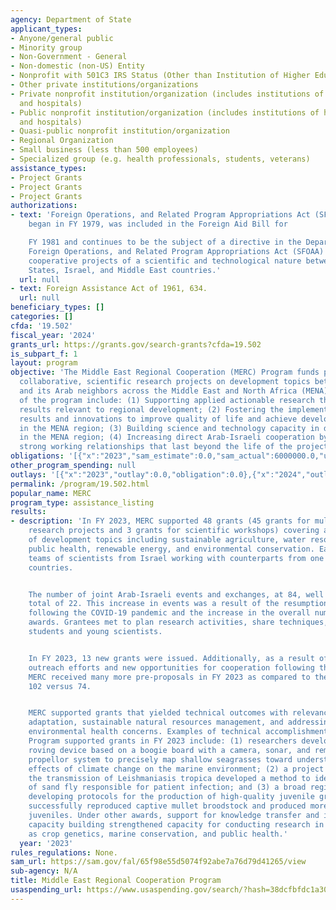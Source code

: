```yaml
---
agency: Department of State
applicant_types:
- Anyone/general public
- Minority group
- Non-Government - General
- Non-domestic (non-US) Entity
- Nonprofit with 501C3 IRS Status (Other than Institution of Higher Education)
- Other private institutions/organizations
- Private nonprofit institution/organization (includes institutions of higher education
  and hospitals)
- Public nonprofit institution/organization (includes institutions of higher education
  and hospitals)
- Quasi-public nonprofit institution/organization
- Regional Organization
- Small business (less than 500 employees)
- Specialized group (e.g. health professionals, students, veterans)
assistance_types:
- Project Grants
- Project Grants
- Project Grants
authorizations:
- text: 'Foreign Operations, and Related Program Appropriations Act (SFOAA), The program
    began in FY 1979, was included in the Foreign Aid Bill for

    FY 1981 and continues to be the subject of a directive in the Department of State,
    Foreign Operations, and Related Program Appropriations Act (SFOAA) to support
    cooperative projects of a scientific and technological nature between the United
    States, Israel, and Middle East countries.'
  url: null
- text: Foreign Assistance Act of 1961, 634.
  url: null
beneficiary_types: []
categories: []
cfda: '19.502'
fiscal_year: '2024'
grants_url: https://grants.gov/search-grants?cfda=19.502
is_subpart_f: 1
layout: program
objective: 'The Middle East Regional Cooperation (MERC) Program funds peer-reviewed,
  collaborative, scientific research projects on development topics between Israel
  and its Arab neighbors across the Middle East and North Africa (MENA) region. Objectives
  of the program include: (1) Supporting applied actionable research that generates
  results relevant to regional development; (2) Fostering the implementation of research
  results and innovations to improve quality of life and achieve development impact
  in the MENA region; (3) Building science and technology capacity in developing countries
  in the MENA region; (4) Increasing direct Arab-Israeli cooperation by establishing
  strong working relationships that last beyond the life of the project.'
obligations: '[{"x":"2023","sam_estimate":0.0,"sam_actual":6000000.0,"usa_spending_actual":0.0},{"x":"2024","sam_estimate":0.0,"sam_actual":8500000.0,"usa_spending_actual":0.0},{"x":"2025","sam_estimate":0.0,"sam_actual":0.0,"usa_spending_actual":0.0}]'
other_program_spending: null
outlays: '[{"x":"2023","outlay":0.0,"obligation":0.0},{"x":"2024","outlay":0.0,"obligation":0.0},{"x":"2025","outlay":0.0,"obligation":0.0}]'
permalink: /program/19.502.html
popular_name: MERC
program_type: assistance_listing
results:
- description: 'In FY 2023, MERC supported 48 grants (45 grants for multi-year applied
    research projects and 3 grants for scientific workshops) covering a wide range
    of development topics including sustainable agriculture, water resources management,
    public health, renewable energy, and environmental conservation. Each grant included
    teams of scientists from Israel working with counterparts from one or more MENA-region
    countries.


    The number of joint Arab-Israeli events and exchanges, at 84, well exceeded FY22’s
    total of 22. This increase in events was a result of the resumption of travel
    following the COVID-19 pandemic and the increase in the overall number of active
    awards. Grantees met to plan research activities, share techniques, and train
    students and young scientists.


    In FY 2023, 13 new grants were issued. Additionally, as a result of increased
    outreach efforts and new opportunities for cooperation following the Abraham Accords,
    MERC received many more pre-proposals in FY 2023 as compared to the previous year,
    102 versus 74.


    MERC supported grants that yielded technical outcomes with relevance to climate
    adaptation, sustainable natural resources management, and addressing public and
    environmental health concerns. Examples of technical accomplishments under MERC
    Program supported grants in FY 2023 include: (1) researchers developed a low-cost
    roving device based on a boogie board with a camera, sonar, and remotely-controlled
    propellor system to precisely map shallow seagrasses toward understanding the
    effects of climate change on the marine environment; (2) a project team studying
    the transmission of Leishmaniasis tropica developed a method to identify the species
    of sand fly responsible for patient infection; and (3) a broad regional consortium
    developing protocols for the production of high-quality juvenile gray mullet fish
    successfully reproduced captive mullet broodstock and produced more than 200,000
    juveniles. Under other awards, support for knowledge transfer and institutional
    capacity building strengthened capacity for conducting research in areas such
    as crop genetics, marine conservation, and public health.'
  year: '2023'
rules_regulations: None.
sam_url: https://sam.gov/fal/65f98e55d5074f92abe7a76d79d41265/view
sub-agency: N/A
title: Middle East Regional Cooperation Program
usaspending_url: https://www.usaspending.gov/search/?hash=38dcfbfdc1a3023b7c15ae675165418c
---
```

